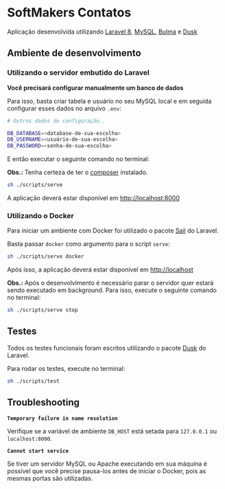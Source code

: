 # SoftMakers Contatos

Aplicação desenvolvida utilizando [Laravel 8][laravel], [MySQL][mysql], [Bulma][bulma] e [Dusk][dusk]

## Ambiente de desenvolvimento

### Utilizando o servidor embutido do Laravel

**Você precisará configurar manualmente um banco de dados**

Para isso, basta criar tabela e usuário no seu MySQL local e em seguida configurar esses dados no arquivo `.env`:

```sh
# Outros dados de configuração..

DB_DATABASE=<database-de-sua-escolha>
DB_USERNAME=<usuário-de-sua-escolha>
DB_PASSWORD=<senha-de-sua-escolha>
```

E então executar o seguinte comando no terminal:

**Obs.:** Tenha certeza de ter o [composer][composer] instalado.

```sh
sh ./scripts/serve
```

A aplicação deverá estar disponível em [http://localhost:8000](http://localhost:8000)

### Utilizando o Docker

Para iniciar um ambiente com Docker foi utilizado o pacote [Sail][sail] do Laravel.

Basta passar `docker` como argumento para o script `serve`:

```sh
sh ./scripts/serve docker
```

Após isso, a aplicação deverá estar disponível em [http://localhost](http://localhost)

**Obs.:** Após o desenvolvimento é necessário parar o servidor quer estará sendo executado em background.  Para isso, execute o seguinte comando no terminal:

```sh
sh ./scripts/serve stop
```

## Testes

Todos os testes funcionais foram escritos utilizando o pacote [Dusk][dusk] do Laravel.

Para rodar os testes, execute no terminal:

```sh
sh ./scripts/test
```

## Troubleshooting

**`Temporary failure in name resolution`**

Verifique se a variável de ambiente `DB_HOST` está setada para `127.0.0.1` ou
`localhost:8000`.

**`Cannot start service`**

Se tiver um servidor MySQL ou Apache executando em sua máquina é possível que você precise pausa-los antes de iniciar o Docker, pois as mesmas portas são utilizadas. 

[laravel]: https://laravel.com/
[bulma]: https://bulma.io/
[sail]: https://laravel.com/docs/8.x/sail
[dusk]: https://laravel.com/docs/8.x/dusk
[mysql]: https://www.mysql.com/
[composer]: https://getcomposer.org/
